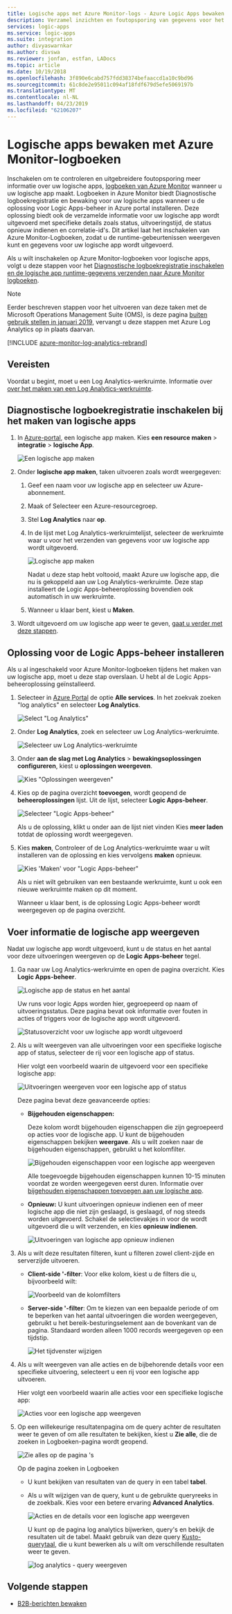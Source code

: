 ```yaml
---
title: Logische apps met Azure Monitor-logs - Azure Logic Apps bewaken | Microsoft Docs
description: Verzamel inzichten en foutopsporing van gegevens voor het oplossen en diagnosticeren van uw logische app wordt uitgevoerd met Azure Log Analytics
services: logic-apps
ms.service: logic-apps
ms.suite: integration
author: divyaswarnkar
ms.author: divswa
ms.reviewer: jonfan, estfan, LADocs
ms.topic: article
ms.date: 10/19/2018
ms.openlocfilehash: 3f890e6cabd757fdd38374befaaccd1a10c9bd96
ms.sourcegitcommit: 61c8de2e95011c094af18fdf679d5efe5069197b
ms.translationtype: MT
ms.contentlocale: nl-NL
ms.lasthandoff: 04/23/2019
ms.locfileid: "62106207"
---
```

# <a name="monitor-logic-apps-with-azure-monitor-logs"></a>Logische apps bewaken met Azure Monitor-logboeken

Inschakelen om te controleren en uitgebreidere foutopsporing meer informatie over uw logische apps, [logboeken van Azure Monitor](../log-analytics/log-analytics-overview.md) wanneer u uw logische app maakt. Logboeken in Azure Monitor biedt Diagnostische logboekregistratie en bewaking voor uw logische apps wanneer u de oplossing voor Logic Apps-beheer in Azure portal installeren. Deze oplossing biedt ook de verzamelde informatie voor uw logische app wordt uitgevoerd met specifieke details zoals status, uitvoeringstijd, de status opnieuw indienen en correlatie-id's. Dit artikel laat het inschakelen van Azure Monitor-Logboeken, zodat u de runtime-gebeurtenissen weergeven kunt en gegevens voor uw logische app wordt uitgevoerd.

Als u wilt inschakelen op Azure Monitor-logboeken voor logische apps, volgt u deze stappen voor het [Diagnostische logboekregistratie inschakelen en de logische app runtime-gegevens verzenden naar Azure Monitor logboeken](../logic-apps/logic-apps-monitor-your-logic-apps.md#azure-diagnostics).

> [!NOTE]
> Eerder beschreven stappen voor het uitvoeren van deze taken met de Microsoft Operations Management Suite (OMS), is deze pagina [buiten gebruik stellen in januari 2019](../azure-monitor/platform/oms-portal-transition.md), vervangt u deze stappen met Azure Log Analytics op in plaats daarvan. 

[!INCLUDE [azure-monitor-log-analytics-rebrand](../../includes/azure-monitor-log-analytics-rebrand.md)]

## <a name="prerequisites"></a>Vereisten

Voordat u begint, moet u een Log Analytics-werkruimte. Informatie over [over het maken van een Log Analytics-werkruimte](../azure-monitor/learn/quick-create-workspace.md). 

## <a name="turn-on-diagnostics-logging-when-creating-logic-apps"></a>Diagnostische logboekregistratie inschakelen bij het maken van logische apps

1. In [Azure-portal](https://portal.azure.com), een logische app maken. Kies **een resource maken** > **integratie** > **logische App**.

   ![Een logische app maken](media/logic-apps-monitor-your-logic-apps-oms/find-logic-apps-azure.png)

1. Onder **logische app maken**, taken uitvoeren zoals wordt weergegeven:

   1. Geef een naam voor uw logische app en selecteer uw Azure-abonnement. 

   1. Maak of Selecteer een Azure-resourcegroep.

   1. Stel **Log Analytics** naar **op**. 

   1. In de lijst met Log Analytics-werkruimtelijst, selecteer de werkruimte waar u voor het verzenden van gegevens voor uw logische app wordt uitgevoerd. 

      ![Logische app maken](./media/logic-apps-monitor-your-logic-apps-oms/create-logic-app.png)

      Nadat u deze stap hebt voltooid, maakt Azure uw logische app, die nu is gekoppeld aan uw Log Analytics-werkruimte. 
      Deze stap installeert de Logic Apps-beheeroplossing bovendien ook automatisch in uw werkruimte.

   1. Wanneer u klaar bent, kiest u **Maken**.

1. Wordt uitgevoerd om uw logische app weer te geven, [gaat u verder met deze stappen](#view-logic-app-runs-oms).

## <a name="install-logic-apps-management-solution"></a>Oplossing voor de Logic Apps-beheer installeren

Als u al ingeschakeld voor Azure Monitor-logboeken tijdens het maken van uw logische app, moet u deze stap overslaan. U hebt al de Logic Apps-beheeroplossing geïnstalleerd.

1. Selecteer in [Azure Portal](https://portal.azure.com) de optie **Alle services**. In het zoekvak zoeken "log analytics" en selecteer **Log Analytics**.

   ![Select "Log Analytics"](./media/logic-apps-monitor-your-logic-apps-oms/find-log-analytics.png)

1. Onder **Log Analytics**, zoek en selecteer uw Log Analytics-werkruimte. 

   ![Selecteer uw Log Analytics-werkruimte](./media/logic-apps-monitor-your-logic-apps-oms/select-log-analytics-workspace.png)

1. Onder **aan de slag met Log Analytics** > **bewakingsoplossingen configureren**, kiest u **oplossingen weergeven**.

   ![Kies "Oplossingen weergeven"](media/logic-apps-monitor-your-logic-apps-oms/log-analytics-workspace.png)

1. Kies op de pagina overzicht **toevoegen**, wordt geopend de **beheeroplossingen** lijst. Uit de lijst, selecteer **Logic Apps-beheer**. 

   ![Selecteer "Logic Apps-beheer"](./media/logic-apps-monitor-your-logic-apps-oms/add-logic-apps-management-solution.png)

   Als u de oplossing, klikt u onder aan de lijst niet vinden Kies **meer laden** totdat de oplossing wordt weergegeven.

1. Kies **maken**, Controleer of de Log Analytics-werkruimte waar u wilt installeren van de oplossing en kies vervolgens **maken** opnieuw.   

   ![Kies 'Maken' voor "Logic Apps-beheer"](./media/logic-apps-monitor-your-logic-apps-oms/create-logic-apps-management-solution.png)

   Als u niet wilt gebruiken van een bestaande werkruimte, kunt u ook een nieuwe werkruimte maken op dit moment.

   Wanneer u klaar bent, is de oplossing Logic Apps-beheer wordt weergegeven op de pagina overzicht. 

<a name="view-logic-app-runs-oms"></a>

## <a name="view-logic-app-run-information"></a>Voer informatie de logische app weergeven

Nadat uw logische app wordt uitgevoerd, kunt u de status en het aantal voor deze uitvoeringen weergeven op de **Logic Apps-beheer** tegel. 

1. Ga naar uw Log Analytics-werkruimte en open de pagina overzicht. Kies **Logic Apps-beheer**. 

   ![Logische app de status en het aantal](media/logic-apps-monitor-your-logic-apps-oms/overview.png)

   Uw runs voor logic Apps worden hier, gegroepeerd op naam of uitvoeringsstatus. 
   Deze pagina bevat ook informatie over fouten in acties of triggers voor de logische app wordt uitgevoerd.

   ![Statusoverzicht voor uw logische app wordt uitgevoerd](media/logic-apps-monitor-your-logic-apps-oms/logic-apps-runs-summary.png)
   
1. Als u wilt weergeven van alle uitvoeringen voor een specifieke logische app of status, selecteer de rij voor een logische app of status.

   Hier volgt een voorbeeld waarin de uitgevoerd voor een specifieke logische app:

   ![Uitvoeringen weergeven voor een logische app of status](media/logic-apps-monitor-your-logic-apps-oms/logic-app-run-details.png)

   Deze pagina bevat deze geavanceerde opties:

   * **Bijgehouden eigenschappen:**

     Deze kolom wordt bijgehouden eigenschappen die zijn gegroepeerd op acties voor de logische app. U kunt de bijgehouden eigenschappen bekijken **weergave**. 
     Als u wilt zoeken naar de bijgehouden eigenschappen, gebruikt u het kolomfilter.
   
     ![Bijgehouden eigenschappen voor een logische app weergeven](media/logic-apps-monitor-your-logic-apps-oms/logic-app-tracked-properties.png)

     Alle toegevoegde bijgehouden eigenschappen kunnen 10-15 minuten voordat ze worden weergegeven eerst duren. Informatie over [bijgehouden eigenschappen toevoegen aan uw logische app](logic-apps-monitor-your-logic-apps.md#azure-diagnostics-event-settings-and-details).

   * **Opnieuw:** U kunt uitvoeringen opnieuw indienen een of meer logische app die niet zijn geslaagd, is geslaagd, of nog steeds worden uitgevoerd. Schakel de selectievakjes in voor de wordt uitgevoerd die u wilt verzenden, en kies **opnieuw indienen**. 

     ![Uitvoeringen van logische app opnieuw indienen](media/logic-apps-monitor-your-logic-apps-oms/logic-app-resubmit.png)

1. Als u wilt deze resultaten filteren, kunt u filteren zowel client-zijde en serverzijde uitvoeren.

   * **Client-side '-filter**: Voor elke kolom, kiest u de filters die u, bijvoorbeeld wilt:

     ![Voorbeeld van de kolomfilters](media/logic-apps-monitor-your-logic-apps-oms/filters.png)

   * **Server-side '-filter**: Om te kiezen van een bepaalde periode of om te beperken van het aantal uitvoeringen die worden weergegeven, gebruikt u het bereik-besturingselement aan de bovenkant van de pagina. Standaard worden alleen 1000 records weergegeven op een tijdstip.
   
     ![Het tijdvenster wijzigen](media/logic-apps-monitor-your-logic-apps-oms/change-interval.png)
 
1. Als u wilt weergeven van alle acties en de bijbehorende details voor een specifieke uitvoering, selecteert u een rij voor een logische app uitvoeren.

   Hier volgt een voorbeeld waarin alle acties voor een specifieke logische app:

   ![Acties voor een logische app weergeven](media/logic-apps-monitor-your-logic-apps-oms/logic-app-action-details.png)
   
1. Op een willekeurige resultatenpagina om de query achter de resultaten weer te geven of om alle resultaten te bekijken, kiest u **Zie alle**, die de zoeken in Logboeken-pagina wordt geopend.
   
   ![Zie alles op de pagina 's](media/logic-apps-monitor-your-logic-apps-oms/logic-app-seeall.png)
   
   Op de pagina zoeken in Logboeken

   * U kunt bekijken van resultaten van de query in een tabel **tabel**.

   * Als u wilt wijzigen van de query, kunt u de gebruikte queryreeks in de zoekbalk. 
   Kies voor een betere ervaring **Advanced Analytics**.

     ![Acties en de details voor een logische app weergeven](media/logic-apps-monitor-your-logic-apps-oms/log-search-page.png)
     
     U kunt op de pagina log analytics bijwerken, query's en bekijk de resultaten uit de tabel. Maakt gebruik van deze query [Kusto-querytaal](https://aka.ms/LogAnalyticsLanguageReference), die u kunt bewerken als u wilt om verschillende resultaten weer te geven. 

     ![log analytics - query weergeven](media/logic-apps-monitor-your-logic-apps-oms/query.png)

## <a name="next-steps"></a>Volgende stappen

* [B2B-berichten bewaken](../logic-apps/logic-apps-monitor-b2b-message.md)